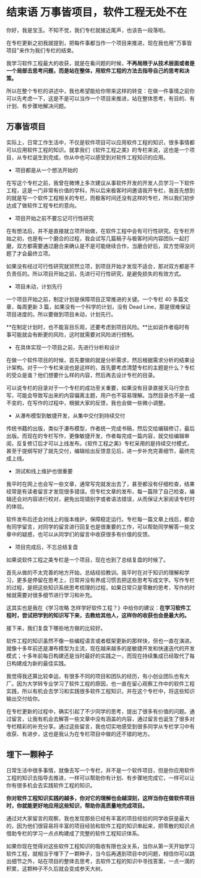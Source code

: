 # 结束语 万事皆项目，软件工程无处不在

你好，我是宝玉。不知不觉，我们专栏就接近尾声，也该告一段落啦。

在专栏更新之初我就提到，把每件事都当作一个项目来推进，现在我也用"万事皆项目"来作为我们专栏的结束。

我学习软件工程最大的收获，就是在看问题的时候，**不再局限于从技术层面或者是一个局部去思考问题，而是站在整体，用软件工程的方法去指导自己的思考和决策。**

所以在整个专栏的讲述中，我也希望能给你带来这样的转变：在做一件事情之前你可以先考虑一下，这是不是可以当作一个项目来推进，站在整体思考，有目的、有计划、有步骤地解决问题。

## 万事皆项目

实际上，日常工作生活中，不仅是软件项目可以应用软件工程的知识，很多事情都可以应用软件工程的知识。就拿我们《软件工程之美》的专栏来说，这也是一个项目，从专栏诞生到完成，你从中也可以感受到对软件工程知识的应用。

-   项目都是从一个想法开始的

在写这个专栏之前，我曾在微博上多次建议从事软件开发的开发人员学习一下软件工程，这是一门非常有价值的学科，所以后来极客时间邀请我开专栏，我首先想到的就是写一个软件工程相关的专栏，而极客时间还没有这样的专栏，所以我们初步达成了做软件工程专栏的意向。

-   项目开始之前不要忘记可行性研究

在有想法后，并不是直接就立项开始做，在软件工程中会有可行性研究。在专栏开始之初，也是有一个磨合的过程，我会试写几篇稿子与极客时间内容团队一起打磨，双方都需要通过磨合来确认是不是可能继续合作，当磨合好后，双方觉得没问题了才会最终立项。

如果没有经过可行性研究就贸然立项，到项目开始才发现不适合，那对双方都是不负责任的。所以项目开始之前，先进行可行性研究，是避免损失的有效方式。

-   项目未动，计划先行

一个项目开始之前，制定计划是保障项目正常推进的关键。一个专栏 40
多篇文章，每周更新 3 篇，如果没有一个科学的计划，没有 Dead
Line，那是很难保证项目进度的。所以要做到项目未动，计划先行。

**在制定计划时，也不能盲目乐观，还要考虑到项目风险。**比如说作者临时有事可能就会有断更的风险，这时就需要对风险进行控制。

-   在具体实现一个项目之前，先进行分析和设计

在做一个软件项目的时候，首先要做的就是分析需求，然后根据需求分析的结果设计架构。对于一个专栏来说也是这样的，首先要考虑清楚专栏的主题是什么？专栏的受众是谁？他们想要什么样的内容，然后再去设计专栏的目录。

可以说专栏的目录对于一个专栏的成功至关重要，如果没有目录直接天马行空去写，可能会导致写出来的内容偏离主题，用户也不容易理解。当然目录也不是一成不变的，在写作的过程中，根据大家的反馈，我也会做一些微小调整。

-   从瀑布模型到敏捷开发，从集中交付到持续交付

传统书籍的出版，类似于瀑布模型，作者统一完成书稿，然后交给编辑修订，最后出版。而现在的专栏写作，更像敏捷开发，作者每完成一篇内容，就交给编辑审阅，反复修订后才可以上线发布。《软件工程之美》专栏采用的是持续交付模式，甚至于提纲写好了就先交付，编辑给出反馈意见后，进一步补充完善细节，最终完成上线。

-   测试和线上维护也很重要

我平时在网上也会写一些文章，通常写完就发出去了，甚至都没有仔细检查，结果经常是有读者留言才发现很多错误。但专栏文章的发布，每一篇除了自己检查，编辑还会对内容进行校对，避免出现错别字或者语法错误，从而保证大家阅读专栏时的体验。

软件发布后还会对线上的版本维护，保障稳定运行。专栏每一篇文章上线后，都会有同学留言，对同学的留言进行回复也是很重要的工作，可以帮助同学解答一些文章中的疑惑，也可以从同学们的留言中收获很多有价值的反馈。

-   项目完成后，不忘总结复盘

如果说软件工程之美专栏是一个项目，现在也到了总结复盘的时候了。

首先从做的不太完善的地方开始，总结经验教训。我平时在对于知识的理解和学习，更多是停留在思考上，日常并没有养成习惯去把这些思考写成文字。写作专栏的过程，是把这些知识系统思考梳理的过程，如果日常只是零散的思考，写作的时候就需要对很多细节进行学习和补充。

这其实也是我在《学习攻略
怎样学好软件工程？》中给你的建议：**在学习软件工程时，尝试把学到的知识写下来，去教给其他人，这样你的收获也会是最大的。**

接下来，我们复盘下哪些地方做的比较好。

软件工程的知识虽然不像一些编程语言或者框架更新的那样快，但也一直在演进。就像十多年前还是瀑布模型为主流，现在越来越多的是敏捷开发和快速迭代的开发模式；十多年前每日构建还是当时最好的实践之一，而现在持续集成已经取代了每日构建成为新的最佳实践。

我觉得我还算比较幸运，有很多不同的项目和团队的经历，有小创业团队也有大厂。因为大学转专业学习了软件工程的原因，也一直在留心观察工作中的软件工程实践，所以有机会去学习和实践很多软件工程知识，并在这个专栏中，将这些知识输出交付给你。

在专栏更新的过程中，确实引起了不少同学的思考，提出了很多有价值的问题。通过留言，让我有机会去解答一些文章中没有涵盖的内容，通过留言也诞生了很多对专栏精彩的补充分享。通过这些留言，我也切实地感受到很多同学从专栏学习中有收获、有进步，这也是我认为在专栏项目中做的还不错的地方。

## 埋下一颗种子

日常生活中很多事情，就像去写一个专栏，并不是一个软件项目，但是你应用软件工程的知识去指导去推进，一样可以帮助你有计划、有步骤地完成它，一样可以让你有很多机会去实践软件工程的知识。

**你对软件工程知识实践的越多，你对它的理解也会越深刻，这样当你在做软件项目时，你就能更好地应用这些知识，帮助你高质量地完成项目。**

通过对大家留言的观察，我也发现那些已经有丰富的项目经验的同学收获是最大的，因为他们很容易将丰富的项目经验和软件工程的知识串起来，把零散的知识点借助专栏的学习一点点构建成了完整的软件工程知识体系。

如果你现在觉得对这些软件工程知识的吸收有限也没关系，当你从第一天开始学习软件工程，就相当于埋下了一颗种子，当今后再遇到项目中的问题，相信你可以跳出细节之外，站在项目的整体去思考，去软件工程的知识中寻找答案，一点一滴的积累，这颗种子不久后就会变成参天大树。
